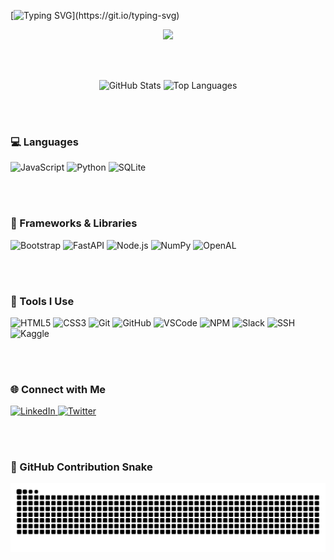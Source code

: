 <!-- 👨‍💻 Typing Intro -->
[![Typing SVG](https://readme-typing-svg.demolab.com?font=Raleway&weight=700&size=21&pause=1000&center=true&vCenter=true&width=435&lines=You+just+found+the+coding+monkey;Where%3F;Sitting+right+here+looking+at+the+;white+big+computer+screen;writting+endless+codes;I+love+the+keyboards+sounds!)](https://git.io/typing-svg)

<div align="center">
  <img src="https://visitor-badge.laobi.icu/badge?page_id=Stanley-24.Stanley-24&" />
</div>

<br /><br />

<!-- 📈 GitHub Stats -->
<div align="center">
  <img src="https://github-readme-stats.vercel.app/api?username=Stanley-24&show_icons=true&include_all_commits=true&count_private=true&theme=dracula&hide_border=false" height="150" alt="GitHub Stats" />
  <img src="https://github-readme-stats.vercel.app/api/top-langs?username=Stanley-24&layout=compact&langs_count=5&theme=dracula&hide_border=false" height="150" alt="Top Languages" />
</div>

<br /><br />

<!-- 💻 Languages -->
### 💻 Languages
<div align="left">
  <img src="https://cdn.jsdelivr.net/gh/devicons/devicon/icons/javascript/javascript-original.svg" height="40" alt="JavaScript" />
  <img src="https://cdn.jsdelivr.net/gh/devicons/devicon/icons/python/python-original.svg" height="40" alt="Python" />
  <img src="https://cdn.jsdelivr.net/gh/devicons/devicon/icons/sqlite/sqlite-original.svg" height="40" alt="SQLite" />
</div>

<br /><br />

<!-- 🧱 Frameworks & Libraries -->
### 🧱 Frameworks & Libraries
<div align="left">
  <img src="https://cdn.jsdelivr.net/gh/devicons/devicon/icons/bootstrap/bootstrap-original.svg" height="40" alt="Bootstrap" />
  <img src="https://cdn.jsdelivr.net/gh/devicons/devicon/icons/fastapi/fastapi-original.svg" height="40" alt="FastAPI" />
  <img src="https://cdn.jsdelivr.net/gh/devicons/devicon/icons/nodejs/nodejs-original.svg" height="40" alt="Node.js" />
  <img src="https://cdn.jsdelivr.net/gh/devicons/devicon/icons/numpy/numpy-original.svg" height="40" alt="NumPy" />
  <img src="https://cdn.jsdelivr.net/gh/devicons/devicon/icons/openal/openal-original.svg" height="40" alt="OpenAL" />
</div>

<br /><br />

<!-- 🧰 Tools I Use -->
### 🧰 Tools I Use
<div align="left">
  <img src="https://cdn.jsdelivr.net/gh/devicons/devicon/icons/html5/html5-original.svg" height="40" alt="HTML5" />
  <img src="https://cdn.jsdelivr.net/gh/devicons/devicon/icons/css3/css3-original.svg" height="40" alt="CSS3" />
  <img src="https://cdn.jsdelivr.net/gh/devicons/devicon/icons/git/git-original.svg" height="40" alt="Git" />
  <img src="https://cdn.jsdelivr.net/gh/devicons/devicon/icons/github/github-original.svg" height="40" alt="GitHub" />
  <img src="https://cdn.jsdelivr.net/gh/devicons/devicon/icons/vscode/vscode-original.svg" height="40" alt="VSCode" />
  <img src="https://cdn.jsdelivr.net/gh/devicons/devicon/icons/npm/npm-original-wordmark.svg" height="40" alt="NPM" />
  <img src="https://cdn.jsdelivr.net/gh/devicons/devicon/icons/slack/slack-original.svg" height="40" alt="Slack" />
  <img src="https://cdn.jsdelivr.net/gh/devicons/devicon/icons/ssh/ssh-original.svg" height="40" alt="SSH" />
  <img src="https://cdn.jsdelivr.net/gh/devicons/devicon/icons/kaggle/kaggle-original.svg" height="40" alt="Kaggle" />
</div>

<br /><br />

<!-- 🌐 Social Profiles -->
### 🌐 Connect with Me
<div align="left">
  <a href="https://www.linkedin.com/in/stanley-owarieta/" target="_blank">
    <img src="https://raw.githubusercontent.com/maurodesouza/profile-readme-generator/master/src/assets/icons/social/linkedin/default.svg" width="52" height="40" alt="LinkedIn" />
  </a>
  <a href="https://x.com/Stanley_24_" target="_blank">
    <img src="https://raw.githubusercontent.com/maurodesouza/profile-readme-generator/master/src/assets/icons/social/twitter/default.svg" width="52" height="40" alt="Twitter" />
  </a>
</div>

<br /><br />

<!-- 🐍 GitHub Snake Contribution -->
### 🐍 GitHub Contribution Snake
<img src="https://raw.githubusercontent.com/Stanley-24/Stanley-24/output/snake.svg" alt="Snake animation" />
